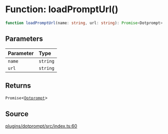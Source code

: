 # Function: loadPromptUrl()

```ts
function loadPromptUrl(name: string, url: string): Promise<Dotprompt>
```

## Parameters

| Parameter | Type |
| :------ | :------ |
| `name` | `string` |
| `url` | `string` |

## Returns

`Promise`\<[`Dotprompt`](../classes/Dotprompt.md)\>

## Source

[plugins/dotprompt/src/index.ts:60](https://github.com/firebase/genkit/blob/9cb10ef63dd6659f1a31ffd2367b7efa8acc10e5/js/plugins/dotprompt/src/index.ts#L60)
